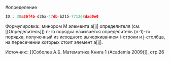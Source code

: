 #определение

```javascript
ID:: 30a36f4b-d26a-47db-b215-771268dad0e0
```

Формулировка:: минором М элемента a[ij] определителя (см.[[Определитель]]) n-го порядка называется определитель (n-1)-го порядка, полученный из исходного вычеркиванием i-строки и j-столбца, на пересечении которых стоит элемент a[ij]. 


Источник:: [[Соболев А.Б. Математика Книга 1 (Academia 2009)]], стр.26